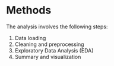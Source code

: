 # Methods

The analysis involves the following steps:
1. Data loading
2. Cleaning and preprocessing
3. Exploratory Data Analysis (EDA)
4. Summary and visualization
